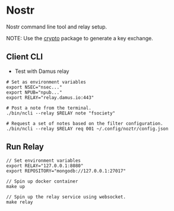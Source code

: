 # Nostr

Nostr command line tool and relay setup.

NOTE: Use the [crypto](https://github.com/rubenvanstaden/crypto) package to generate a key exchange.

## Client CLI

- Test with Damus relay

```shell
# Set as environment variables
export NSEC="nsec..."
export NPUB="npub..."
export RELAY="relay.damus.io:443"
```

```shell
# Post a note from the terminal.
./bin/ncli --relay $RELAY note "fsociety"

# Request a set of notes based on the filter configuration.
./bin/ncli --relay $RELAY req 001 ~/.config/noztr/config.json
```

## Run Relay

```shell
// Set environment variables
export RELAY="127.0.0.1:8080"
export REPOSITORY="mongodb://127.0.0.1:27017"

// Spin up docker container
make up

// Spin up the relay service using websocket.
make relay
```

